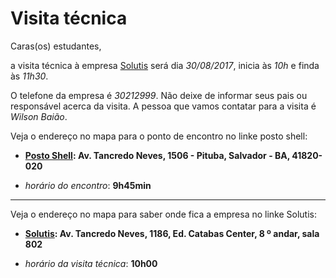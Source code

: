 # Visita técnica

Caras(os) estudantes,

a visita técnica à empresa [Solutis](http://solutis.com.br/index.php) será dia *30/08/2017*, inicia às *10h* e finda às *11h30*.

O telefone da empresa é *30212999*. Não deixe de informar seus pais ou responsável acerca da visita. A pessoa que vamos contatar para a visita é *Wilson Baião*. 

Veja o endereço no mapa para o ponto de encontro no linke posto shell:

- **[Posto Shell](https://goo.gl/maps/vPpLHHYBLGG2): Av. Tancredo Neves, 1506 - Pituba, Salvador - BA, 41820-020**

- *horário do encontro*: **9h45min**

---

Veja o endereço no mapa para saber onde fica a empresa no linke Solutis:

- **[Solutis](https://goo.gl/maps/i79xRKYjztC2): Av. Tancredo Neves, 1186, Ed. Catabas Center, 8 º andar, sala 802**

- *horário da visita técnica*: **10h00**
